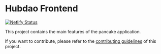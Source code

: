 # Hubdao Frontend

[![Netlify Status](https://api.netlify.com/api/v1/badges/7bebf1a3-be7b-4165-afd1-446256acd5e3/deploy-status)](https://app.netlify.com/sites/pancake-prod/deploys)

This project contains the main features of the pancake application.

If you want to contribute, please refer to the [contributing guidelines](./CONTRIBUTING.md) of this project.
